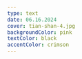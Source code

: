 ```yaml
---
type: text
date: 06.16.2024
cover: tian-shan-4.jpg
backgroundColor: pink
textColor: black
accentColor: crimson
---
```

